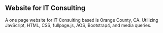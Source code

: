 ## Website for IT Consulting

A one page website for IT Consulting based is Orange County, CA. Utilizing JavScript, HTML, CSS, fullpage.js, AOS, Bootstrap4, and media queries.  
